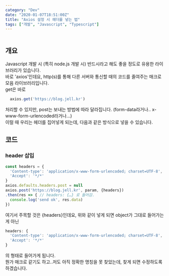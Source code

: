 ```yaml
---
category: "Dev"
date: "2020-01-07T18:51:00Z"
title: "Axios 설정 시 헤더를 넣는 법"
tags: ["개발", "Javascript", "Typescript"]
---
```


```toc
```

## 개요
Javascript 개발 시 (특히 node.js 개발 시) 반드시라고 해도 좋을 정도로 유용한 라이브러리가 있습니다.  
바로 'axios'인데요, http(s)를 통해 다른 서버와 통신할 때의 코드를 줄여주는 매크로 모음 라이브러리입니다.  
get은 바로

```javascript
  axios.get('https://blog.jell.kr')
```
처리할 수 있지만, post는 보내는 방법에 따라 달라집니다. (form-data라거나.. x-www-form-urlencoded라거나...)  
이럴 때 우리는 헤더를 집어넣게 되는데, 다음과 같은 방식으로 넣을 수 있습니다.

## 코드
### header 삽입
```javascript
const headers = {
  'Content-type': 'application/x-www-form-urlencoded; charset=UTF-8',
  'Accept': '*/*'
}
axios.defaults.headers.post = null
axios.post('https://blog.jell.kr', param, {headers})
.then(res => { // headers: {…} 로 들어감.
  console.log('send ok', res.data)
})
```

여기서 주목할 것은 {headers}인데요, 위와 같이 넣게 되면 object가 그대로 들어가는 게 아닌
```javascript
headers: {
  'Content-type': 'application/x-www-form-urlencoded; charset=UTF-8',
  'Accept': '*/*'
}
```
의 형태로 들어가게 됩니다.  
뭔가 매크로 같기도 하고..저도 아직 정확한 명칭을 못 찾았는데, 찾게 되면 수정하도록 하겠습니다.